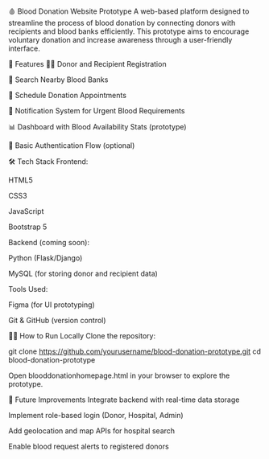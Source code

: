 🩸 Blood Donation Website Prototype
A web-based platform designed to streamline the process of blood donation by connecting donors with recipients and blood banks efficiently. This prototype aims to encourage voluntary donation and increase awareness through a user-friendly interface.

🚀 Features
🧑‍💻 Donor and Recipient Registration

📍 Search Nearby Blood Banks

📅 Schedule Donation Appointments

🔔 Notification System for Urgent Blood Requirements

📊 Dashboard with Blood Availability Stats (prototype)

🔐 Basic Authentication Flow (optional)

🛠️ Tech Stack
Frontend:

HTML5

CSS3

JavaScript

Bootstrap 5

Backend (coming soon):

Python (Flask/Django)

MySQL (for storing donor and recipient data)

Tools Used:

Figma (for UI prototyping)

Git & GitHub (version control)


🧑‍💻 How to Run Locally
Clone the repository:

git clone https://github.com/yourusername/blood-donation-prototype.git
cd blood-donation-prototype

Open blooddonationhomepage.html in your browser to explore the prototype.



📌 Future Improvements
Integrate backend with real-time data storage

Implement role-based login (Donor, Hospital, Admin)

Add geolocation and map APIs for hospital search

Enable blood request alerts to registered donors



